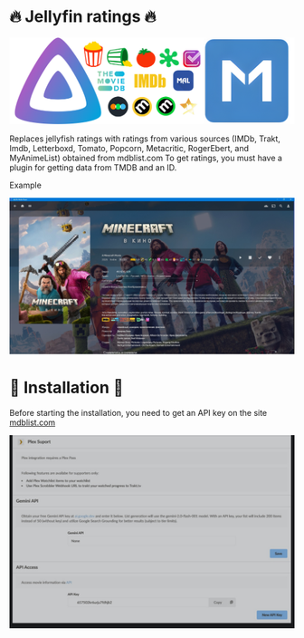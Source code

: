 # 🔥 Jellyfin ratings 🔥

![logo](https://github.com/Druidblack/jellyfin_ratings/blob/main/img/logo.png)

Replaces jellyfish ratings with ratings from various sources (IMDb, Trakt, Imdb, Letterboxd, Tomato, Popcorn, Metacritic, RogerEbert, and MyAnimeList) obtained from mdblist.com
To get ratings, you must have a plugin for getting data from TMDB and an ID.

Example

![1](https://github.com/Druidblack/jellyfin_ratings/blob/main/img/1.jpg)

# 📌 Installation 📌

Before starting the installation, you need to get an API key on the site [mdblist.com](https://mdblist.com/preferences)

![apikey](https://github.com/Druidblack/jellyfin_ratings/blob/main/img/api%20key.jpg)

